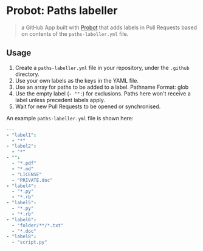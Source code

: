 # Probot: Paths labeller

> a GitHub App built with [Probot](https://github.com/probot/probot) that adds labels in Pull Requests based on contents of the `paths-labeller.yml` file.

## Usage

1. Create a `paths-labeller.yml` file in your repository, under the `.github` directory.
1. Use your own labels as the keys in the YAML file.
1. Use an array for paths to be added to a label. Pathname Format: glob
1. Use the empty label (`- "":`) for exclusions. Paths here won't receive a label unless precedent labels apply.
1. Wait for new Pull Requests to be opened or synchronised.

An example `paths-labeller.yml` file is shown here:

```yaml
---
- "label1":
  - "*"
- "label2":
  - "*"
- "":
  - "*.pdf"
  - "*.md"
  - "LICENSE"
  - "PRIVATE.doc"
- "label4":
  - "*.py"
  - "*.rb"
- "label5":
  - "*.py"
  - "*.rb"
- "label6":
  - "folder/**/*.txt"
  - "*.doc"
- "label8":
  - "script.py"
```

